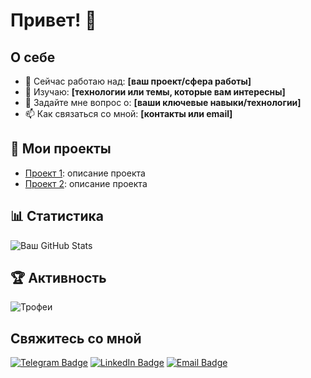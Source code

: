 # Привет! 👋

## О себе
- 🔭 Сейчас работаю над: **[ваш проект/сфера работы]**
- 🌱 Изучаю: **[технологии или темы, которые вам интересны]**
- 💬 Задайте мне вопрос о: **[ваши ключевые навыки/технологии]**
- 📫 Как связаться со мной: **[контакты или email]**

## 🚀 Мои проекты
- [Проект 1](https://github.com/ваш-логин/проект1): описание проекта
- [Проект 2](https://github.com/ваш-логин/проект2): описание проекта

## 📊 Статистика
![Ваш GitHub Stats](https://github-readme-stats.vercel.app/api?username=ваш-логин&show_icons=true&theme=radical)

## 🏆 Активность
![Трофеи](https://github-profile-trophy.vercel.app/?username=ваш-логин&theme=dracula&no-frame=true)

## Свяжитесь со мной
[![Telegram Badge](https://img.shields.io/badge/-Telegram-blue?style=flat&logo=Telegram&logoColor=white)](https://t.me/ваш-логин)
[![LinkedIn Badge](https://img.shields.io/badge/-LinkedIn-blue?style=flat&logo=Linkedin&logoColor=white)](https://www.linkedin.com/in/ваш-логин/)
[![Email Badge](https://img.shields.io/badge/-Email-c14438?style=flat&logo=Gmail&logoColor=white)](mailto:ваш-email@example.com)
